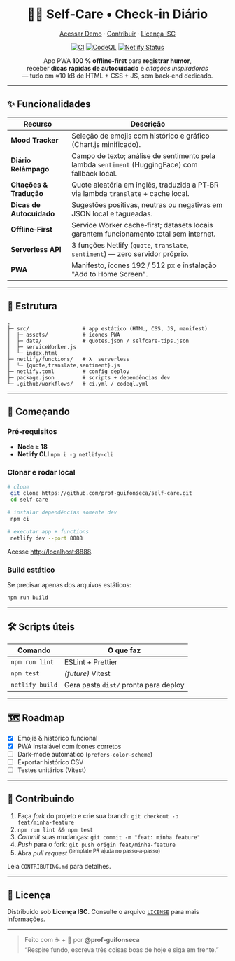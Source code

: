 <!--
README – Self‑Care PWA
Última revisão: 27 abr 2025
-->

<h1 align="center">🧘‍♂️ Self‑Care • Check‑in Diário</h1>

<p align="center">
  <a href="https://self-care-demo.netlify.app" target="_blank">Acessar&nbsp;Demo</a> ·
  <a href="#contribuindo">Contribuir</a> ·
  <a href="LICENSE">Licença&nbsp;ISC</a>
</p>

<p align="center">
  <a href="https://github.com/prof-guifonseca/self-care/actions/workflows/ci.yml"><img alt="CI" src="https://github.com/prof-guifonseca/self-care/actions/workflows/ci.yml/badge.svg"></a>
  <a href="https://github.com/prof-guifonseca/self-care/actions/workflows/codeql.yml"><img alt="CodeQL" src="https://github.com/prof-guifonseca/self-care/actions/workflows/codeql.yml/badge.svg"></a>
  <a href="https://api.netlify.com/api/v1/badges/&lt;SITE_ID&gt;/deploy-status"><img alt="Netlify Status" src="https://api.netlify.com/api/v1/badges/&lt;SITE_ID&gt;/deploy-status" ></a>
</p>

<p align="center">
App PWA <strong>100 % offline‑first</strong> para <strong>registrar humor</strong>,<br/>
receber <strong>dicas rápidas de autocuidado</strong> e <cite>citações inspiradoras</cite><br/>
— tudo em ≈10&nbsp;kB de HTML + CSS + JS, sem back‑end dedicado.
</p>

---

## ✨ Funcionalidades

| Recurso | Descrição |
|---------|-----------|
| **Mood Tracker** | Seleção de emojis com histórico e gráfico (Chart.js minificado). |
| **Diário Relâmpago** | Campo de texto; análise de sentimento pela lambda `sentiment` (HuggingFace) com fallback local. |
| **Citações & Tradução** | Quote aleatória em inglês, traduzida a PT‑BR via lambda `translate` + cache local. |
| **Dicas de Autocuidado** | Sugestões positivas, neutras ou negativas em JSON local e tagueadas. |
| **Offline‑First** | Service Worker cache‑first; datasets locais garantem funcionamento total sem internet. |
| **Serverless API** | 3 funções Netlify (`quote`, `translate`, `sentiment`) — zero servidor próprio. |
| **PWA** | Manifesto, ícones 192 / 512 px e instalação "Add to Home Screen". |

---

## 📂 Estrutura

```
.
├─ src/                 # app estático (HTML, CSS, JS, manifest)
│  ├─ assets/           # ícones PWA
│  ├─ data/             # quotes.json / selfcare‑tips.json
│  ├─ serviceWorker.js
│  └─ index.html
├─ netlify/functions/   # λ  serverless
│  └─ {quote,translate,sentiment}.js
├─ netlify.toml         # config deploy
├─ package.json         # scripts + dependências dev
└─ .github/workflows/   # ci.yml / codeql.yml
```

---

## 🚀 Começando

### Pré‑requisitos

* **Node ≥ 18**
* **Netlify CLI** `npm i -g netlify-cli`

### Clonar e rodar local

```bash
# clone
 git clone https://github.com/prof-guifonseca/self-care.git
 cd self-care

# instalar dependências somente dev
 npm ci

# executar app + functions
 netlify dev --port 8888
```
Acesse <http://localhost:8888>.

### Build estático
Se precisar apenas dos arquivos estáticos:
```bash
npm run build
```

---

## 🛠️ Scripts úteis

| Comando | O que faz |
|---------|-----------|
| `npm run lint`   | ESLint + Prettier |
| `npm test`       | _(future)_ Vitest |
| `netlify build`  | Gera pasta `dist/` pronta para deploy |

---

## 🗺️ Roadmap

- [x] Emojis & histórico funcional
- [x] PWA instalável com ícones corretos
- [ ] Dark‑mode automático (`prefers-color-scheme`)
- [ ] Exportar histórico CSV
- [ ] Testes unitários (Vitest)

---

## 🤝 Contribuindo

1. Faça *fork* do projeto e crie sua branch: `git checkout -b feat/minha‑feature`  
2. `npm run lint && npm test`  
3. *Commit* suas mudanças: `git commit -m "feat: minha feature"`  
4. *Push* para o fork: `git push origin feat/minha‑feature`  
5. Abra *pull request* <sup>(template PR ajuda no passo‑a‑passo)</sup>

Leia `CONTRIBUTING.md` para detalhes.

---

## 📝 Licença

Distribuído sob <strong>Licença ISC</strong>. Consulte o arquivo [`LICENSE`](LICENSE) para mais informações.

---

> Feito com ☕ + 💙 por **@prof‑guifonseca**  
> “Respire fundo, escreva três coisas boas de hoje e siga em frente.”
